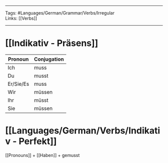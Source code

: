 ___
Tags: #Languages/German/Grammar/Verbs/Irregular  
Links: [[Verbs]]
___
# [[Indikativ - Präsens]]
Pronoun|Conjugation
------------ | ------------
Ich | muss
Du | musst
Er/Sie/Es | muss
Wir | müssen
Ihr | müsst
Sie | müssen


# [[Languages/German/Verbs/Indikativ - Perfekt]]
[[Pronouns]] + [[Haben]] + gemusst